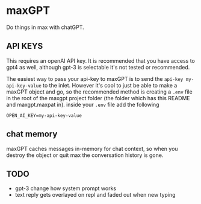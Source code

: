 # maxGPT

Do things in max with chatGPT.

## API KEYS

This requires an openAI API key. It is recommended that you have access to gpt4
as well, although gpt-3 is selectable it's not tested or recommended.

The easiest way to pass your api-key to maxGPT is to send the
`api-key my-api-key-value` to the inlet. However it's cool to just be able to
make a maxGPT object and go, so the recommended method is creating a `.env` file
in the root of the maxgpt project folder (the folder which has this README and
maxgpt.maxpat in). inside your `.env` file add the following

```env
OPEN_AI_KEY=my-api-key-value
```

## chat memory

maxGPT caches messages in-memory for chat context, so when you destroy the
object or quit max the conversation history is gone.

## TODO

* gpt-3 change how system prompt works
* text reply gets overlayed on repl and faded out when new typing
